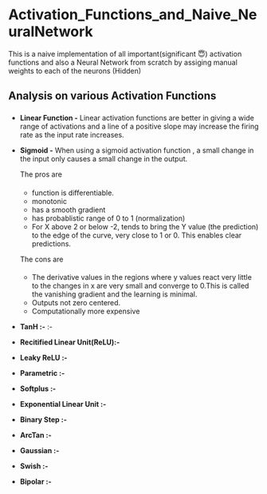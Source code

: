 # Activation_Functions_and_Naive_NeuralNetwork
This is a naive implementation of all important(significant :innocent:) activation functions and also a Neural Network from scratch by assiging manual weights to each of the neurons (Hidden)

## Analysis on various Activation Functions 

### 
- **Linear Function -** Linear activation functions are better in giving a wide range of activations and a line of a positive slope may increase the firing rate as the input rate increases.

- **Sigmoid -** When using a sigmoid activation function , a small change in the input only causes a small change in the output. 
  
  The pros are   
  #### 
   - function is differentiable.
  - monotonic
  - has a smooth gradient
  - has probablistic range of 0 to 1 (normalization)
  -  For X above 2 or below -2, tends to bring the Y value (the prediction) to the edge of the curve, very close to 1 or 0. This enables clear predictions.
 
   The cons are 
 
  #### 
    - The derivative values in the regions where y values react very little to the changes in x are very small and converge to 0.This is called the vanishing gradient and the learning is minimal. 
    - Outputs not zero centered.
    - Computationally more expensive
 
- **TanH :-** :- 

- **Recitified Linear Unit(ReLU):-** 

- **Leaky ReLU :-** 

- **Parametric :-** 

- **Softplus :-** 

- **Exponential Linear Unit :-** 

- **Binary Step :-** 

- **ArcTan :-** 

- **Gaussian :-** 

- **Swish :-** 

- **Bipolar :-** 

